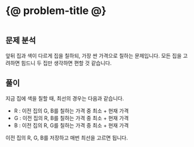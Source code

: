 # {@ problem-title @}

~~~problem-info-table
~~~

## 문제 분석

앞뒤 집과 색이 다르게 집을 칠하되, 가장 싼 가격으로 칠하는 문제입니다.
모든 집을 고려하면 힘드니 두 집만 생각하면 편할 것 같습니다.

## 풀이

지금 집에 색을 칠할 때, 최선의 경우는 다음과 같습니다.

- R : 이전 집의 G, B를 칠하는 가격 중 최소 + 현재 가격
- G : 이전 집의 R, B를 칠하는 가격 중 최소 + 현재 가격
- B : 이전 집의 R, G를 칠하는 가격 중 최소 + 현재 가격

이전 집의 R, G, B를 저장하고 매번 최선을 고르면 됩니다.